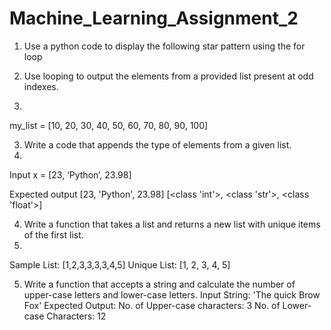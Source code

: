 # Machine_Learning_Assignment_2

1. Use a python code to display the following star pattern using the for loop
 
12. Use looping to output the elements from a provided list present at odd indexes.
13. 
my_list = [10, 20, 30, 40, 50, 60, 70, 80, 90, 100]

3. Write a code that appends the type of elements from a given list.
4. 
Input x = [23, ‘Python’, 23.98]
 
 Expected output
 [23, 'Python', 23.98]
 [<class 'int'>, <class 'str'>, <class 'float'>]
 
4. Write a function that takes a list and returns a new list with unique items of the first list.
5. 
Sample List: [1,2,3,3,3,3,4,5]
Unique List: [1, 2, 3, 4, 5]

5. Write a function that accepts a string and calculate the number of upper-case letters and lower-case
letters.
Input String: 'The quick Brow Fox'
Expected Output:
No. of Upper-case characters: 3
No. of Lower-case Characters: 12
